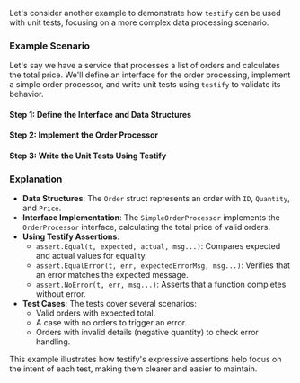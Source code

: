 Let's consider another example to demonstrate how `testify` can be used with unit tests, focusing on a more complex data processing scenario.

### Example Scenario

Let's say we have a service that processes a list of orders and calculates the total price. We'll define an interface for the order processing, implement a simple order processor, and write unit tests using `testify` to validate its behavior.

#### Step 1: Define the Interface and Data Structures

#### Step 2: Implement the Order Processor

#### Step 3: Write the Unit Tests Using Testify

### Explanation

- **Data Structures**: The `Order` struct represents an order with `ID`, `Quantity`, and `Price`.
- **Interface Implementation**: The `SimpleOrderProcessor` implements the `OrderProcessor` interface, calculating the total price of valid orders.
- **Using Testify Assertions**:
    - `assert.Equal(t, expected, actual, msg...)`: Compares expected and actual values for equality.
    - `assert.EqualError(t, err, expectedErrorMsg, msg...)`: Verifies that an error matches the expected message.
    - `assert.NoError(t, err, msg...)`: Asserts that a function completes without error.
- **Test Cases**: The tests cover several scenarios:
    - Valid orders with expected total.
    - A case with no orders to trigger an error.
    - Orders with invalid details (negative quantity) to check error handling.

This example illustrates how testify's expressive assertions help focus on the intent of each test, making them clearer and easier to maintain.